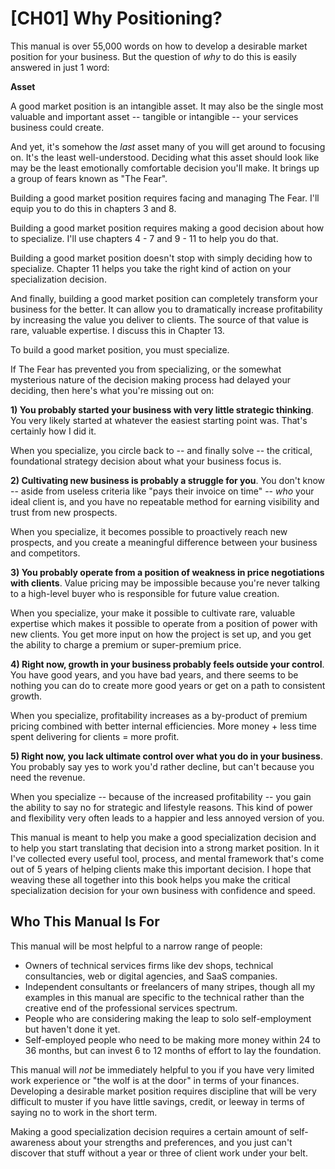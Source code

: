 # [CH01] Why Positioning?

This manual is over 55,000 words on how to develop a desirable market position for your business. But the question of *why* to do this is easily answered in just 1 word:

**Asset**

A good market position is an intangible asset. It may also be the single most valuable and important asset -- tangible or intangible -- your services business could create.

And yet, it's somehow the _last_ asset many of you will get around to focusing on. It's the least well-understood. Deciding what this asset should look like may be the least emotionally comfortable decision you'll make. It brings up a group of fears known as "The Fear".

Building a good market position requires facing and managing The Fear. I'll equip you to do this in chapters 3 and 8.

Building a good market position requires making a good decision about how to specialize. I'll use chapters 4 - 7 and 9 - 11 to help you do that.

Building a good market position doesn't stop with simply deciding how to specialize. Chapter 11 helps you take the right kind of action on your specialization decision.

And finally, building a good market position can completely transform your business for the better. It can allow you to dramatically increase profitability by increasing the value you deliver to clients. The source of that value is rare, valuable expertise. I discuss this in Chapter 13.

To build a good market position, you must specialize.

If The Fear has prevented you from specializing, or the somewhat mysterious nature of the decision making process had delayed your deciding, then here's what you're missing out on:

**1) You probably started your business with very little strategic thinking**. You very likely started at whatever the easiest starting point was. That's certainly how I did it. 

When you specialize, you circle back to -- and finally solve -- the critical, foundational strategy decision about what your business focus is.

**2) Cultivating new business is probably a struggle for you**. You don't know -- aside from useless criteria like "pays their invoice on time" -- _who_ your ideal client is, and you have no repeatable method for earning visibility and trust from new prospects. 

When you specialize, it becomes possible to proactively reach new prospects, and you create a meaningful difference between your business and competitors.

**3) You probably operate from a position of weakness in price negotiations with clients**. Value pricing may be impossible because you're never talking to a high-level buyer who is responsible for future value creation. 

When you specialize, your make it possible to cultivate rare, valuable expertise which makes it possible to operate from a position of power with new clients. You get more input on how the project is set up, and you get the ability to charge a premium or super-premium price.

**4) Right now, growth in your business probably feels outside your control**. You have good years, and you have bad years, and there seems to be nothing you can do to create more good years or get on a path to consistent growth.

When you specialize, profitability increases as a by-product of premium pricing combined with better internal efficiencies. More money + less time spent delivering for clients = more profit.

**5) Right now, you lack ultimate control over what you do in your business**. You probably say yes to work you'd rather decline, but can't because you need the revenue.

When you specialize -- because of the increased profitability -- you gain the ability to say no for strategic and lifestyle reasons. This kind of power and flexibility very often leads to a happier and less annoyed version of you.

This manual is meant to help you make a good specialization decision and to help you start translating that decision into a strong market position. In it I've collected every useful tool, process, and mental framework that's come out of 5 years of helping clients make this important decision. I hope that weaving these all together into this book helps you make the critical specialization decision for your own business with confidence and speed.

## Who This Manual Is For

This manual will be most helpful to a narrow range of people:

- Owners of technical services firms like dev shops, technical consultancies, web or digital agencies, and SaaS companies.
- Independent consultants or freelancers of many stripes, though all my examples in this manual are specific to the technical rather than the creative end of the professional services spectrum.
- People who are considering making the leap to solo self-employment but haven't done it yet.
- Self-employed people who need to be making more money within 24 to 36 months, but can invest 6 to 12 months of effort to lay the foundation.

This manual will *not* be immediately helpful to you if you have very limited work experience or "the wolf is at the door" in terms of your finances. Developing a desirable market position requires discipline that will be very difficult to muster if you have little savings, credit, or leeway in terms of saying no to work in the short term. 

Making a good specialization decision requires a certain amount of self-awareness about your strengths and preferences, and you just can't discover that stuff without a year or three of client work under your belt.
